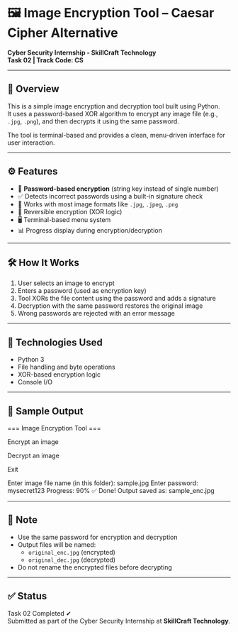 # 🖼️ Image Encryption Tool – Caesar Cipher Alternative  
**Cyber Security Internship - SkillCraft Technology**  
**Task 02 | Track Code: CS**

---

## 🔐 Overview

This is a simple image encryption and decryption tool built using Python.  
It uses a password-based XOR algorithm to encrypt any image file (e.g., `.jpg`, `.png`), and then decrypts it using the same password.

The tool is terminal-based and provides a clean, menu-driven interface for user interaction.

---

## ⚙️ Features

- 🔑 **Password-based encryption** (string key instead of single number)
- ✅ Detects incorrect passwords using a built-in signature check
- 📂 Works with most image formats like `.jpg`, `.jpeg`, `.png`
- 🧠 Reversible encryption (XOR logic)
- 🖥️ Terminal-based menu system
- 📊 Progress display during encryption/decryption

---

## 🛠️ How It Works

1. User selects an image to encrypt
2. Enters a password (used as encryption key)
3. Tool XORs the file content using the password and adds a signature
4. Decryption with the same password restores the original image
5. Wrong passwords are rejected with an error message

---

## 🚀 Technologies Used

- Python 3
- File handling and byte operations
- XOR-based encryption logic
- Console I/O

---

## 🧪 Sample Output

=== Image Encryption Tool ===

Encrypt an image

Decrypt an image

Exit

Enter image file name (in this folder): sample.jpg
Enter password: mysecret123
Progress: 90%
✅ Done! Output saved as: sample_enc.jpg



---

## 📌 Note

- Use the same password for encryption and decryption
- Output files will be named:
  - `original_enc.jpg` (encrypted)
  - `original_dec.jpg` (decrypted)
- Do not rename the encrypted files before decrypting

---

## ✅ Status

Task 02 Completed ✔  
Submitted as part of the Cyber Security Internship at **SkillCraft Technology**.

